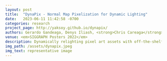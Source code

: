 ```yaml
---
layout: post
title:  "DynaPix - Normal Map Pixelization for Dynamic Lighting"
date:   2023-06-11 11:42:58 -0700
categories: research
project_page: http://yaksoy.github.io/dynapix/
authors: Gerardo Gandeaga, Denys Iliash, <strong>Chris Careaga</strong>, Yağız Aksoy
venue: <em>SIGGRAPH Posters 2022</em>
description: Dynamically relighting pixel art assets with off-the-shelf normal estimations.
img_path: /assets/dynapix.jpeg
img_text: representative image
---
```

